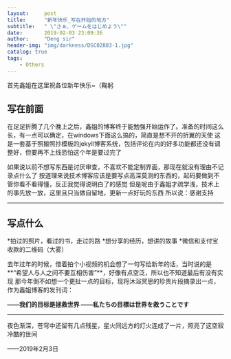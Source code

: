 ```yaml
---
layout:     post
title:      "新年快乐_写在开始的地方"
subtitle:   " \"さぁ、ゲームをはじめよう\""
date:       2019-02-03 23:09:36
author:     "Deng sir"
header-img: "img/darkness/DSC02883-1.jpg"
catalog: true
tags:
    - Others
---
```


首先鑫姐在这里祝各位新年快乐~（鞠躬

## 写在前面

在足足折腾了几个晚上之后，鑫姐的博客终于能勉强开始运作了。准备的时间这么长，有一点可以确定，在windows下面这么搞的，简直是想不开的折翼的天使
这是一套基于照搬照抄模板的jekyll博客系统，包括评论在内的好多功能都还没有调整好，但要再不上线恐怕这个年是要过完了

如果说以前不想写东西是讨厌审查，不喜欢不能定制界面，那现在就没有理由不记录点什么了
按道理来说技术博客应该是要写点高深莫测的东西的，起码要做到不管你看不看得懂，反正我觉得说明白了的感觉
但是呢由于鑫姐才疏学浅，技术上的事先放一放，这里且只当做自留地，更新一点好玩的东西
所以说：感谢支持

---

## 写点什么

*拍过的照片，看过的书，走过的路
*想分享的经历，想讲的故事
*微信和支付宝收款的二维码（大雾）

去年过年的时候，借着拍个小视频的机会想了一句写给新年的话，当时说的是**“希望人与人之间不要互相伤害”**，好像有点空泛，所以也不知道最后有没有实现
那今年倒不如想一个更扯一点的目标，现将沐浴冥思的珍贵片段摘录出一点，作为鑫姐博客的发刊词：

**——我们的目标是拯救世界
——私たちの目標は世界を救うことです**

---

夜色渐深，苍穹中还留有几点残星，星火同远方的灯火连成了一片，照亮了这空寂冷酷的世间

——2019年2月3日

